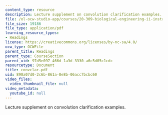 ```yaml
---
content_type: resource
description: Lecture supplement on convolution clarification examples.
file: /ol-ocw-studio-app/courses/20-309-biological-engineering-ii-instrumentation-and-measurement-fall-2006/898a07d02c6b861a8e8b06acc7bcbc60_convclar.pdf
file_size: 19186
file_type: application/pdf
learning_resource_types:
- Readings
license: https://creativecommons.org/licenses/by-nc-sa/4.0/
ocw_type: OCWFile
parent_title: Readings
parent_type: CourseSection
parent_uid: 97d5e097-466d-1a3d-3330-a6c5d05c1cdc
resourcetype: Document
title: convclar.pdf
uid: 898a07d0-2c6b-861a-8e8b-06acc7bcbc60
video_files:
  video_thumbnail_file: null
video_metadata:
  youtube_id: null
---
```

Lecture supplement on convolution clarification examples.